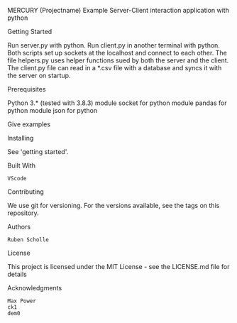 MERCURY (Projectname)
Example Server-Client interaction application with python

Getting Started

Run server.py with python. Run client.py in another terminal with python. Both scripts set up sockets at the localhost and connect to each other. The file helpers.py uses helper functions sued by both the server and the client. The client.py file can read in a *.csv file with a database and syncs it with the server on startup.

Prerequisites

Python 3.* (tested with 3.8.3)
module socket for python
module pandas for python
module json for python

Give examples

Installing

See 'getting started'.

Built With

    VScode

Contributing

We use git for versioning. For the versions available, see the tags on this repository.

Authors

    Ruben Scholle

License

This project is licensed under the MIT License - see the LICENSE.md file for details

Acknowledgments

    Max Power
    ck1
    dem0
